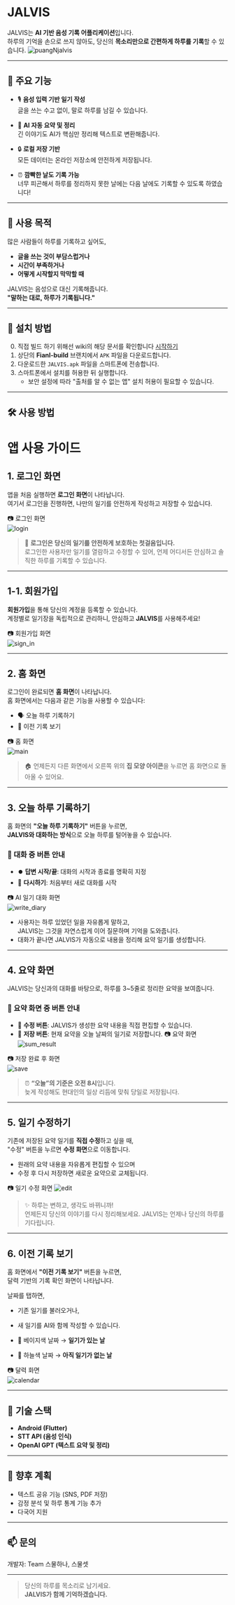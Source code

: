 # JALVIS

JALVIS는 **AI 기반 음성 기록 어플리케이션**입니다.  
하루의 기억을 손으로 쓰지 않아도, 당신의 **목소리만으로 간편하게 하루를 기록**할 수 있습니다.
![puangNjalvis](https://github.com/user-attachments/assets/0cb3325f-42a8-4cc5-8288-fd30a66169ae)

---

## 📌 주요 기능

- 🎙️ **음성 입력 기반 일기 작성**  
  글을 쓰는 수고 없이, 말로 하루를 남길 수 있습니다.

- 🧠 **AI 자동 요약 및 정리**  
  긴 이야기도 AI가 핵심만 정리해 텍스트로 변환해줍니다.

- 🔒 **로컬 저장 기반**  
  모든 데이터는 온라인 저장소에 안전하게 저장됩니다.

- ⏰ **깜빡한 날도 기록 가능**   
  너무 피곤해서 하루를 정리하지 못한 날에는 다음 날에도 기록할 수 있도록 하였습니다!

---

## 🎯 사용 목적

많은 사람들이 하루를 기록하고 싶어도,  
- **글을 쓰는 것이 부담스럽거나**  
- **시간이 부족하거나**  
- **어떻게 시작할지 막막할 때**

JALVIS는 음성으로 대신 기록해줍니다.  
**"말하는 대로, 하루가 기록됩니다."**

---

## 📱 설치 방법

0. 직접 빌드 하기 위해선 wiki의 해당 문서를 확인합니다 [시작하기](https://github.com/211shyn/ossw25_1/wiki/%EC%8B%9C%EC%9E%91%ED%95%98%EA%B8%B0)
1. 상단의 **Fianl-build** 브랜치에서 `APK` 파일을 다운로드합니다.
2. 다운로드한 `JALVIS.apk` 파일을 스마트폰에 전송합니다.
3. 스마트폰에서 설치를 허용한 뒤 실행합니다.
   - 보안 설정에 따라 "출처를 알 수 없는 앱" 설치 허용이 필요할 수 있습니다.

---

## 🛠 사용 방법

# 앱 사용 가이드

## 1. 로그인 화면

앱을 처음 실행하면 **로그인 화면**이 나타납니다.  
여기서 로그인을 진행하면, 나만의 일기를 안전하게 작성하고 저장할 수 있습니다.

📷 로그인 화면  
![login](https://github.com/user-attachments/assets/755bfa0e-f107-492e-86fd-d41444087981)

> 🔐 **로그인은 당신의 일기를 안전하게 보호하는 첫걸음입니다.**  
> 로그인한 사용자만 일기를 열람하고 수정할 수 있어, 언제 어디서든 안심하고 솔직한 하루를 기록할 수 있습니다.

---

## 1-1. 회원가입

**회원가입**을 통해 당신의 계정을 등록할 수 있습니다.  
계정별로 일기장을 독립적으로 관리하니, 안심하고 **JALVIS**를 사용해주세요!

📷 회원가입 화면  
![sign_in](https://github.com/user-attachments/assets/59222609-9554-405c-8023-c7888253f718)

---

## 2. 홈 화면

로그인이 완료되면 **홈 화면**이 나타납니다.  
홈 화면에서는 다음과 같은 기능을 사용할 수 있습니다:

- 🗣 오늘 하루 기록하기  
- 📆 이전 기록 보기

📷 홈 화면  
![main](https://github.com/user-attachments/assets/ec9ccf74-58e7-49e8-b9f3-a188e97e5a05)

> 🏠 언제든지 다른 화면에서 오른쪽 위의 **집 모양 아이콘**을 누르면 홈 화면으로 돌아올 수 있어요.

---

## 3. 오늘 하루 기록하기

홈 화면의 **"오늘 하루 기록하기"** 버튼을 누르면,  
**JALVIS와 대화하는 방식**으로 오늘 하루를 털어놓을 수 있습니다.

### 🧭 대화 중 버튼 안내

- ⏺️ **답변 시작/끝**: 대화의 시작과 종료를 명확히 지정  
- 🔄 **다시하기**: 처음부터 새로 대화를 시작

📷 AI 일기 대화 화면  
![write_diary](https://github.com/user-attachments/assets/cc6bf108-b60e-4abb-b226-3c9a19f46bd7)

- 사용자는 하루 있었던 일을 자유롭게 말하고,  
  JALVIS는 그것을 자연스럽게 이어 질문하며 기억을 도와줍니다.
- 대화가 끝나면 JALVIS가 자동으로 내용을 정리해 요약 일기를 생성합니다.

---

## 4. 요약 화면

JALVIS는 당신과의 대화를 바탕으로, 하루를 3~5줄로 정리한 요약을 보여줍니다.

### 🧭 요약 화면 중 버튼 안내

- 📝 **수정 버튼**: JALVIS가 생성한 요약 내용을 직접 편집할 수 있습니다.  
- 💾 **저장 버튼**: 현재 요약을 오늘 날짜의 일기로 저장합니다.
📷 요약 화면  
![sum_result](https://github.com/user-attachments/assets/c09cbef1-2585-44ce-98cd-535d2067b122)

📷 저장 완료 후 화면  
![save](https://github.com/user-attachments/assets/7ecec3fa-f93a-4a56-8fcb-9d5223fd9938)

> ⏰ **“오늘”의 기준은 오전 8시**입니다.  
> 늦게 작성해도 현대인의 일상 리듬에 맞춰 당일로 저장됩니다.

---

## 5. 일기 수정하기

기존에 저장된 요약 일기를 **직접 수정**하고 싶을 때,  
"수정" 버튼을 누르면 **수정 화면**으로 이동합니다.

- 원래의 요약 내용을 자유롭게 편집할 수 있으며  
- 수정 후 다시 저장하면 새로운 요약으로 교체됩니다.

📷 일기 수정 화면
![edit](https://github.com/user-attachments/assets/1aa66e80-9e64-49f9-a6d2-e11b44fdbae4)


> ✨ 하루는 변하고, 생각도 바뀌니까!  
> 언제든지 당신의 이야기를 다시 정리해보세요. JALVIS는 언제나 당신의 하루를 기다립니다.

---

## 6. 이전 기록 보기

홈 화면에서 **"이전 기록 보기"** 버튼을 누르면,  
달력 기반의 기록 확인 화면이 나타납니다.

날짜를 탭하면,
- 기존 일기를 불러오거나,  
- 새 일기를 AI와 함께 작성할 수 있습니다.

- 📅 베이지색 날짜 → **일기가 있는 날**  
- 📅 하늘색 날짜 → **아직 일기가 없는 날**

📷 달력 화면  
![calendar](https://github.com/user-attachments/assets/4c00c892-a4b9-42e2-8cf6-48885cb532c0)

---

## 🤖 기술 스택

- **Android (Flutter)**
- **STT API (음성 인식)**
- **OpenAI GPT (텍스트 요약 및 정리)**

---

## 📌 향후 계획

- 텍스트 공유 기능 (SNS, PDF 저장)
- 감정 분석 및 하루 통계 기능 추가
- 다국어 지원

---

## 📫 문의

개발자: Team 스물하나, 스물셋 

---

> 당신의 하루를 목소리로 남기세요.  
> **JALVIS가 함께 기억하겠습니다.**
